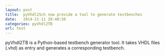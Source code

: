 ```yaml
---
layout: post
title:  pyVhdl2Sch now provide a tool to generate testbenches
date:   2014-21-11 20:40:56
categories: pyVhdl2TB
url: test
---
```


pyVhdl2TB is a Python-based testbench generator tool. It takes VHDL files (.vhd) as entry and generates a corresponding testbench.


